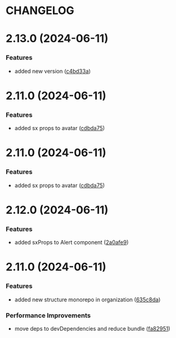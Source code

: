 # CHANGELOG

# 2.13.0 (2024-06-11)


### Features

* added new version ([c4bd33a](https://github.com/red-shank/redshank/commit/c4bd33a2c115097e5589dc3627aeb2158a64d5a7))



# 2.11.0 (2024-06-11)


### Features

* added sx props to avatar ([cdbda75](https://github.com/red-shank/redshank/commit/cdbda75c76eb90351a314d9a79a5c73e9a001b08))



# 2.11.0 (2024-06-11)


### Features

* added sx props to avatar ([cdbda75](https://github.com/red-shank/redshank/commit/cdbda75c76eb90351a314d9a79a5c73e9a001b08))



# 2.12.0 (2024-06-11)


### Features

* added sxProps to Alert component ([2a0afe9](https://github.com/red-shank/redshank/commit/2a0afe99c2375b723102b4e0bc9ad721ddd4a2f7))



# 2.11.0 (2024-06-11)


### Features

* added new structure monorepo in organization ([635c8da](https://github.com/red-shank/redshank/commit/635c8da7776fa31006f786f6b77350a6ca65dbb1))


### Performance Improvements

* move deps to devDependencies and reduce bundle ([fa82951](https://github.com/red-shank/redshank/commit/fa82951af928fcc906811b5f9f147d93c98aecd6))